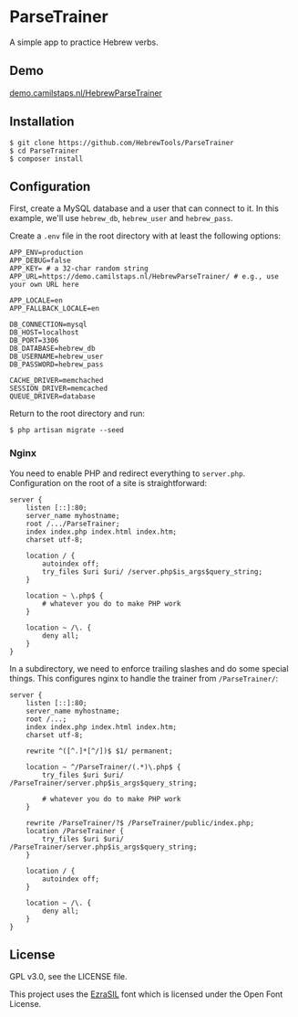 # ParseTrainer

A simple app to practice Hebrew verbs.

## Demo

[demo.camilstaps.nl/HebrewParseTrainer][demo]

## Installation

    $ git clone https://github.com/HebrewTools/ParseTrainer
    $ cd ParseTrainer
    $ composer install

## Configuration

First, create a MySQL database and a user that can connect to it. In this example, we'll use `hebrew_db`, `hebrew_user` and `hebrew_pass`.

Create a `.env` file in the root directory with at least the following options:

    APP_ENV=production
    APP_DEBUG=false
    APP_KEY= # a 32-char random string
    APP_URL=https://demo.camilstaps.nl/HebrewParseTrainer/ # e.g., use your own URL here

    APP_LOCALE=en
    APP_FALLBACK_LOCALE=en

    DB_CONNECTION=mysql
    DB_HOST=localhost
    DB_PORT=3306
    DB_DATABASE=hebrew_db
    DB_USERNAME=hebrew_user
    DB_PASSWORD=hebrew_pass

    CACHE_DRIVER=memchached
    SESSION_DRIVER=memcached
    QUEUE_DRIVER=database

Return to the root directory and run:

    $ php artisan migrate --seed

### Nginx

You need to enable PHP and redirect everything to `server.php`. Configuration on the root of a site is straightforward:

    server {
        listen [::]:80;
        server_name myhostname;
        root /.../ParseTrainer;
        index index.php index.html index.htm;
        charset utf-8;

        location / {
            autoindex off;
            try_files $uri $uri/ /server.php$is_args$query_string;
        }

        location ~ \.php$ {
            # whatever you do to make PHP work
        }

        location ~ /\. {
            deny all;
        }
    }

In a subdirectory, we need to enforce trailing slashes and do some special things. This configures nginx to handle the trainer from `/ParseTrainer/`:

    server {
        listen [::]:80;
        server_name myhostname;
        root /...;
        index index.php index.html index.htm;
        charset utf-8;

        rewrite ^([^.]*[^/])$ $1/ permanent;

        location ~ ^/ParseTrainer/(.*)\.php$ {
            try_files $uri $uri/ /ParseTrainer/server.php$is_args$query_string;

            # whatever you do to make PHP work
        }

        rewrite /ParseTrainer/?$ /ParseTrainer/public/index.php;
        location /ParseTrainer {
            try_files $uri $uri/ /ParseTrainer/server.php$is_args$query_string;
        }

        location / {
            autoindex off;
        }

        location ~ /\. {
            deny all;
        }
    }

## License

GPL v3.0, see the LICENSE file.

This project uses the [EzraSIL][ezrasil] font which is licensed under the Open Font License.

[demo]: https://demo.camilstaps.nl/HebrewParseTrainer
[ezrasil]: http://scripts.sil.org/cms/scripts/page.php?item_id=EzraSIL_Home

